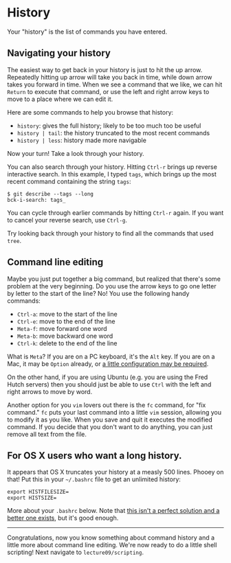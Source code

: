 # History

Your "history" is the list of commands you have entered.

## Navigating your history

The easiest way to get back in your history is just to hit the up arrow.
Repeatedly hitting up arrow will take you back in time, while down arrow takes you forward in time.
When we see a command that we like, we can hit `Return` to execute that command, or use the left and right arrow keys to move to a place where we can edit it.

Here are some commands to help you browse that history:

* `history`: gives the full history; likely to be too much too be useful
* `history | tail`: the history truncated to the most recent commands
* `history | less`: history made more navigable

Now your turn!
Take a look through your history.

You can also search through your history.
Hitting `Ctrl-r` brings up reverse interactive search.
In this example, I typed `tags`, which brings up the most recent command containing the string `tags`:

```
$ git describe --tags --long
bck-i-search: tags_
```

You can cycle through earlier commands by hitting `Ctrl-r` again.
If you want to cancel your reverse search, use `Ctrl-g`.

Try looking back through your history to find all the commands that used `tree`.


## Command line editing

Maybe you just put together a big command, but realized that there's some problem at the very beginning.
Do you use the arrow keys to go one letter by letter to the start of the line?
No!
You use the following handy commands:

* `Ctrl-a`: move to the start of the line
* `Ctrl-e`: move to the end of the line
* `Meta-f`: move forward one word
* `Meta-b`: move backward one word
* `Ctrl-k`: delete to the end of the line

What is `Meta`?
If you are on a PC keyboard, it's the `Alt` key.
If you are on a Mac, it may be `Option` already, or [a little configuration may be required](http://osxdaily.com/2013/02/01/use-option-as-meta-key-in-mac-os-x-terminal/).

On the other hand, if you are using Ubuntu (e.g. you are using the Fred Hutch servers) then you should just be able to use `Ctrl` with the left and right arrows to move by word.

Another option for you `vim` lovers out there is the `fc` command, for "fix command."
`fc` puts your last command into a little `vim` session, allowing you to modify it as you like.
When you save and quit it executes the modified command.
If you decide that you don't want to do anything, you can just remove all text from the file.


## For OS X users who want a long history.

It appears that OS X truncates your history at a measly 500 lines.
Phooey on that!
Put this in your `~/.bashrc` file to get an unlimited history:

```
export HISTFILESIZE=
export HISTSIZE=
```

More about your `.bashrc` below.
Note that [this isn't a perfect solution and a better one exists](http://superuser.com/a/664061), but it's good enough.


---

Congratulations, now you know something about command history and a little more about command line editing.
We're now ready to do a little shell scripting!
Next navigate to `lecture09/scripting`.
